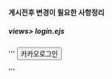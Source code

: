 #### 게시전후 변경이 필요한 사항정리
##### views> login.ejs
''' <button  class="btn btn-warning" value="카카오가입" name="" onclick="location.href='/auth/kakao/'">카카오로그인<i class="fa fa-btc"></i></button>
<!--AWS <button  class="btn btn-warning" value="카카오가입" name="" onclick="location.href='/auth/kakao/'">카카오가입_단버튼<i class="fa fa-btc"></i></button>--> '''

